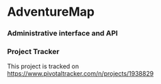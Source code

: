 # AdventureMap
### Administrative interface and API

### Project Tracker
This project is tracked on https://www.pivotaltracker.com/n/projects/1938829
